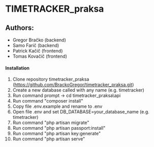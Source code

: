 # TIMETRACKER_praksa


## Authors:
- Gregor Bračko	   (backend)
- Samo Farič	     (backend)
- Patrick Kačič    (frontend)
- Tomas Kovačič    (frontend)

#### Installation
1. Clone repository timetracker_praksa (https://github.com/BrackoGregor/timetracker_praksa.git)
2. Create a new database called with any name (e.g. timetracker)
3. Run command prompt -> cd timetracker_praksa\api
4. Run command "composer install"
5. Copy file .env.example and rename to .env 
6. Open file .env and set DB_DATABASE=your_database_name (e.g. timetracker)
7. Run command "php artisan migrate"
8. Run command "php artisan passport:install"
9. Run command "php artisan key:generate"
10. Run command "php artisan serve"
